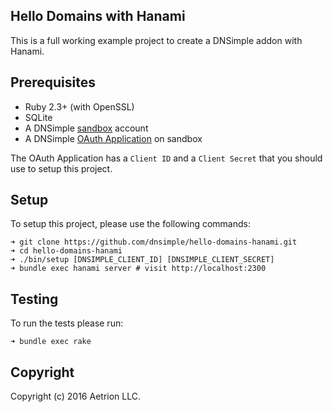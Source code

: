 ## Hello Domains with Hanami

This is a full working example project to create a DNSimple addon with Hanami.

## Prerequisites

  * Ruby 2.3+ (with OpenSSL)
  * SQLite
  * A DNSimple [sandbox](https://developer.dnsimple.com/sandbox) account
  * A DNSimple [OAuth Application](https://support.dnsimple.com/articles/oauth-applications/) on sandbox

The OAuth Application has a `Client ID` and a `Client Secret` that you should use to setup this project.

## Setup

To setup this project, please use the following commands:

```shell
➜ git clone https://github.com/dnsimple/hello-domains-hanami.git
➜ cd hello-domains-hanami
➜ ./bin/setup [DNSIMPLE_CLIENT_ID] [DNSIMPLE_CLIENT_SECRET]
➜ bundle exec hanami server # visit http://localhost:2300
```

## Testing

To run the tests please run:

```shell
➜ bundle exec rake
```

## Copyright

Copyright (c) 2016 Aetrion LLC.
